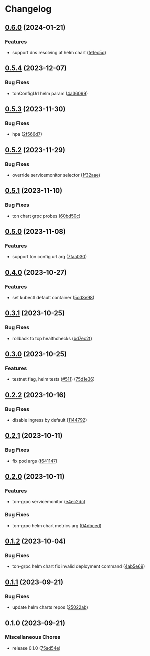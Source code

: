 # Changelog

## [0.6.0](https://github.com/getgems-io/ton-grpc/compare/charts/ton-grpc-v0.5.4...charts/ton-grpc-v0.6.0) (2024-01-21)


### Features

* support dns resolving at helm chart ([fe1ec5d](https://github.com/getgems-io/ton-grpc/commit/fe1ec5d3614e75aeba9a1b4405b173ec747c6bfa))

## [0.5.4](https://github.com/getgems-io/ton-grpc/compare/charts/ton-grpc-v0.5.3...charts/ton-grpc-v0.5.4) (2023-12-07)


### Bug Fixes

* tonConfigUrl helm param ([4a36099](https://github.com/getgems-io/ton-grpc/commit/4a36099f9b7a3199cbce2f1773e5c6c102667653))

## [0.5.3](https://github.com/getgems-io/ton-grpc/compare/charts/ton-grpc-v0.5.2...charts/ton-grpc-v0.5.3) (2023-11-30)


### Bug Fixes

* hpa ([2f566d7](https://github.com/getgems-io/ton-grpc/commit/2f566d7882a9a5cd6fe1546cefbc2aa57f5595df))

## [0.5.2](https://github.com/getgems-io/ton-grpc/compare/charts/ton-grpc-v0.5.1...charts/ton-grpc-v0.5.2) (2023-11-29)


### Bug Fixes

* override servicemonitor selector ([1f32aae](https://github.com/getgems-io/ton-grpc/commit/1f32aaef27f1eaf5efc492e0a394debc89628ec1))

## [0.5.1](https://github.com/getgems-io/ton-grpc/compare/charts/ton-grpc-v0.5.0...charts/ton-grpc-v0.5.1) (2023-11-10)


### Bug Fixes

* ton chart grpc probes ([60bd50c](https://github.com/getgems-io/ton-grpc/commit/60bd50c8cae584744a0d13b398a0efb4e0b5c08d))

## [0.5.0](https://github.com/getgems-io/ton-grpc/compare/charts/ton-grpc-v0.4.0...charts/ton-grpc-v0.5.0) (2023-11-08)


### Features

* support ton config url arg ([7faa030](https://github.com/getgems-io/ton-grpc/commit/7faa030802e36e67899a0cbc109c8d6079c98a7e))

## [0.4.0](https://github.com/getgems-io/tonlibjson/compare/charts/ton-grpc-v0.3.1...charts/ton-grpc-v0.4.0) (2023-10-27)


### Features

* set kubectl default container ([5cd3e98](https://github.com/getgems-io/tonlibjson/commit/5cd3e988a006593cf5e3ccd0817fab01ed95c17c))

## [0.3.1](https://github.com/getgems-io/tonlibjson/compare/charts/ton-grpc-v0.3.0...charts/ton-grpc-v0.3.1) (2023-10-25)


### Bug Fixes

* rollback to tcp healthchecks ([bd7ec2f](https://github.com/getgems-io/tonlibjson/commit/bd7ec2fb0f605fa9ed7bcff0842ba50ab91c6e18))

## [0.3.0](https://github.com/getgems-io/tonlibjson/compare/charts/ton-grpc-v0.2.2...charts/ton-grpc-v0.3.0) (2023-10-25)


### Features

* testnet flag, helm tests ([#511](https://github.com/getgems-io/tonlibjson/issues/511)) ([75d1e36](https://github.com/getgems-io/tonlibjson/commit/75d1e36a2e08a89f626b5704e2c3b8856286597d))

## [0.2.2](https://github.com/getgems-io/tonlibjson/compare/charts/ton-grpc-v0.2.1...charts/ton-grpc-v0.2.2) (2023-10-16)


### Bug Fixes

* disable ingress by default ([1144792](https://github.com/getgems-io/tonlibjson/commit/1144792a5058a4a5b6bee0e4f0265aa082ad082a))

## [0.2.1](https://github.com/getgems-io/tonlibjson/compare/charts/ton-grpc-v0.2.0...charts/ton-grpc-v0.2.1) (2023-10-11)


### Bug Fixes

* fix pod args ([f641147](https://github.com/getgems-io/tonlibjson/commit/f641147d7cd1897bf4485ca530ffbd4ed118d8cd))

## [0.2.0](https://github.com/getgems-io/tonlibjson/compare/charts/ton-grpc-v0.1.2...charts/ton-grpc-v0.2.0) (2023-10-11)


### Features

* ton-grpc servicemonitor ([e4ec2dc](https://github.com/getgems-io/tonlibjson/commit/e4ec2dcc189c380fa2df560c20aa7fcb7fcd1bd3))


### Bug Fixes

* ton-grpc helm chart metrics arg ([04dbced](https://github.com/getgems-io/tonlibjson/commit/04dbcede350a32dccbd529e180f242343cabb1d8))

## [0.1.2](https://github.com/getgems-io/tonlibjson/compare/charts/ton-grpc-v0.1.1...charts/ton-grpc-v0.1.2) (2023-10-04)


### Bug Fixes

* ton-grpc helm chart fix invalid deployment command ([4ab5e69](https://github.com/getgems-io/tonlibjson/commit/4ab5e69d49bd7f04aeba286d446979c8d838aad0))

## [0.1.1](https://github.com/getgems-io/tonlibjson/compare/charts/ton-grpc-v0.1.0...charts/ton-grpc-v0.1.1) (2023-09-21)


### Bug Fixes

* update helm charts repos ([25022ab](https://github.com/getgems-io/tonlibjson/commit/25022ab1a2bd46e289f38243d5880afa3c06f186))

## 0.1.0 (2023-09-21)


### Miscellaneous Chores

* release 0.1.0 ([75ad54e](https://github.com/getgems-io/tonlibjson/commit/75ad54e0414122d6dd64e9a98b64d27a624ebb77))
